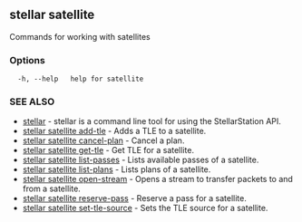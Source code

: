 ## stellar satellite

Commands for working with satellites

### Options

```
  -h, --help   help for satellite
```

### SEE ALSO

* [stellar](stellar.md)	 - stellar is a command line tool for using the StellarStation API.
* [stellar satellite add-tle](stellar_satellite_add-tle.md)	 - Adds a TLE to a satellite.
* [stellar satellite cancel-plan](stellar_satellite_cancel-plan.md)	 - Cancel a plan.
* [stellar satellite get-tle](stellar_satellite_get-tle.md)	 - Get TLE for a satellite.
* [stellar satellite list-passes](stellar_satellite_list-passes.md)	 - Lists available passes of a satellite.
* [stellar satellite list-plans](stellar_satellite_list-plans.md)	 - Lists plans of a satellite.
* [stellar satellite open-stream](stellar_satellite_open-stream.md)	 - Opens a stream to transfer packets to and from a satellite.
* [stellar satellite reserve-pass](stellar_satellite_reserve-pass.md)	 - Reserve a pass for a satellite.
* [stellar satellite set-tle-source](stellar_satellite_set-tle-source.md)	 - Sets the TLE source for a satellite.

